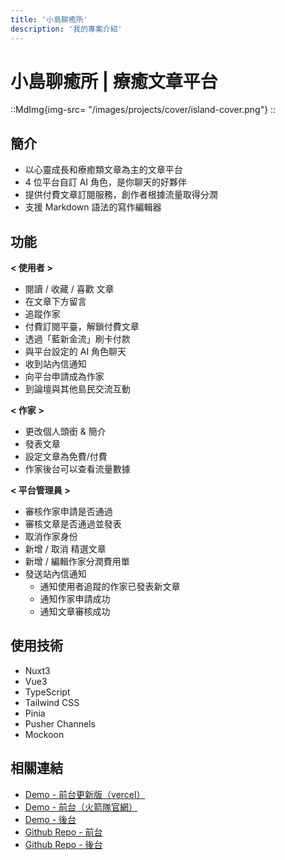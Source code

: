 ```yaml
---
title: '小島聊癒所'
description: '我的專案介紹'
---
```


# 小島聊癒所 | 療癒文章平台

::MdImg{img-src= "/images/projects/cover/island-cover.png"}
::

## 簡介

- 以心靈成長和療癒類文章為主的文章平台
- 4 位平台自訂 AI 角色，是你聊天的好夥伴
- 提供付費文章訂閱服務，創作者根據流量取得分潤
- 支援 Markdown 語法的寫作編輯器

## 功能

**< 使用者 >**

- 閱讀 / 收藏 / 喜歡 文章
- 在文章下方留言
- 追蹤作家
- 付費訂閱平臺，解鎖付費文章
- 透過「藍新金流」刷卡付款
- 與平台設定的 AI 角色聊天
- 收到站內信通知
- 向平台申請成為作家
- 到論壇與其他島民交流互動

**< 作家 >**

- 更改個人頭銜 & 簡介
- 發表文章
- 設定文章為免費/付費
- 作家後台可以查看流量數據

**< 平台管理員 >**

- 審核作家申請是否通過
- 審核文章是否通過並發表
- 取消作家身份
- 新增 / 取消 精選文章
- 新增 / 編輯作家分潤費用單
- 發送站內信通知
  - 通知使用者追蹤的作家已發表新文章
  - 通知作家申請成功
  - 通知文章審核成功

## 使用技術

- Nuxt3
- Vue3
- TypeScript
- Tailwind CSS
- Pinia
- Pusher Channels
- Mockoon

## 相關連結

- [Demo - 前台更新版（vercel）](https://island-of-healing.vercel.app/)
- [Demo - 前台（火箭隊官網）](https://islandofhealing2023.rocket-coding.com/)
- [Demo - 後台](https://teamrocket12th.github.io/Island-Of-Healing-BackStage/#/)
- [Github Repo - 前台](https://github.com/TeamRocket12th/Island-of-Healing)
- [Github Repo - 後台](https://github.com/TeamRocket12th/Island-Of-Healing-BackStage)
